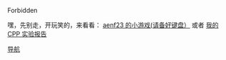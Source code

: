 Forbidden


嘿，先别走，开玩笑的，来看看：
<a href="https://aenf23.github.io">aenf23 的小游戏(请备好键盘）</a>
或者
<a href="https://BenjaminPan61618.github.io/Experiments">我的 CPP 实验报告</a>

<a href="https://BenjaminPan61618.github.io/Navi">导航</a>

